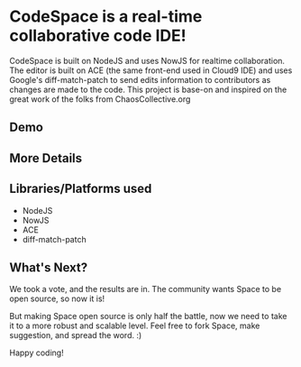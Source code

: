 # CodeSpace is a real-time collaborative code IDE!

CodeSpace is built on NodeJS and uses NowJS for realtime collaboration. The editor is built on ACE (the same front-end used in Cloud9 IDE) and uses Google's diff-match-patch to send edits information to contributors as changes are made to the code.
This project is base-on and inspired on the great work of the folks from ChaosCollective.org

## Demo



## More Details



## Libraries/Platforms used
 - NodeJS
 - NowJS
 - ACE
 - diff-match-patch
 
## What's Next?

We took a vote, and the results are in. The community wants Space to be open source, so now it is!

But making Space open source is only half the battle, now we need to take it to a more robust and scalable level. Feel free to fork Space, make suggestion, and spread the word. :)

Happy coding!


